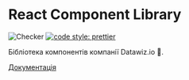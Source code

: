 # React Component Library

![Checker](https://github.com/datawizio/react-components/workflows/Checker/badge.svg?branch=master) [![code style: prettier](https://img.shields.io/badge/code_style-prettier-ff69b4.svg?style=flat-square)](https://github.com/prettier/prettier)



Бібліотека компонентів компанії Datawiz.io :purple_heart:.

[Документація](https://datawizio.github.io/react-components/)
